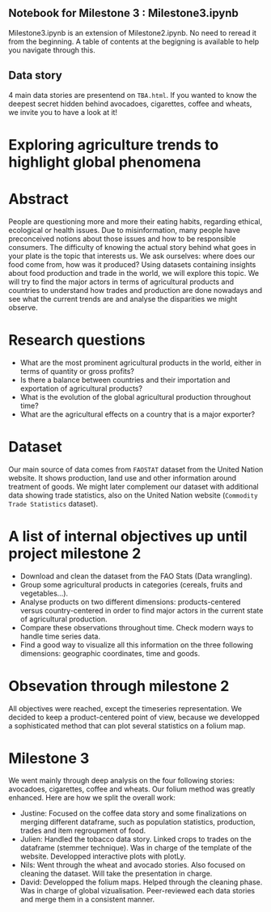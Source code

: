 ## Notebook for Milestone 3 : Milestone3.ipynb
Milestone3.ipynb is an extension of Milestone2.ipynb. No need to reread it from the beginning. A table of contents at the begigning is available to help you navigate through this.

## Data story
4 main data stories are presentend on `TBA.html`. If you wanted to know the deepest secret hidden behind avocadoes, cigarettes, coffee and wheats, we invite you to have a look at it!

# Exploring agriculture trends to highlight global phenomena

# Abstract
People are questioning more and more their eating habits, regarding ethical, ecological or health issues. Due to misinformation, many people have preconceived notions about those issues and how to be responsible consumers. The difficulty of knowing the actual story behind what goes in your plate is the topic that interests us. We ask ourselves: where does our food come from,  how was it produced?
Using datasets containing insights about food production and trade in the world, we will explore this topic. We will try to find the major actors in terms of agricultural products and countries to understand how trades and production are done nowadays and see what the current trends are and analyse the disparities we might observe.

# Research questions
- What are the most prominent agricultural products in the world, either in terms of quantity or gross profits?
- Is there a balance between countries and their importation and exportation of agricultural products?
- What is the evolution of the global agricultural production throughout time?
- What are the agricultural effects on a country that is a major exporter?

# Dataset
Our main source of data comes from `FAOSTAT` dataset from the United Nation website. It shows production, land use and other information around treatment of goods. We might later complement our dataset with additional data showing trade statistics, also on the United Nation website (`Commodity Trade Statistics` dataset).

# A list of internal objectives up until project milestone 2
- Download and clean the dataset from the FAO Stats (Data wrangling).
- Group some agricultural products in categories (cereals, fruits and vegetables…).
- Analyse products on two different dimensions: products-centered versus country-centered in order to find major actors in the current state of agricultural production.
- Compare these observations throughout time. Check modern ways to handle time series data.
- Find a good way to visualize all this information on the three following dimensions: geographic coordinates, time and goods.

# Obsevation through milestone 2
All objectives were reached, except the timeseries representation. We decided to keep a product-centered point of view, because we developped a sophisticated method that can plot several statistics on a folium map.

# Milestone 3
We went mainly through deep analysis on the four following stories: avocadoes, cigarettes, coffee and wheats. Our folium method was greatly enhanced. Here are how we split the overall work:
- Justine: Focused on the coffee data story and some finalizations on merging different dataframe, such as population statistics, production, trades and item regroupment of food.
- Julien: Handled the tobacco data story. Linked crops to trades on the dataframe (stemmer technique). Was in charge of the template of the website. Developped interactive plots with plotLy.
- Nils: Went through the wheat and avocado stories. Also focused on cleaning the dataset. Will take the presentation in charge.
- David: Developped the folium maps. Helped through the cleaning phase. Was in charge of global vizualisation. Peer-reviewed each data stories and merge them in a consistent manner.
